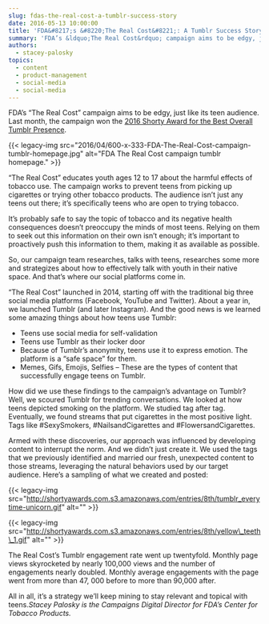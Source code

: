 ```yaml
---
slug: fdas-the-real-cost-a-tumblr-success-story
date: 2016-05-13 10:00:00
title: 'FDA&#8217;s &#8220;The Real Cost&#8221;: A Tumblr Success Story'
summary: 'FDA’s &ldquo;The Real Cost&rdquo; campaign aims to be edgy, just like its teen audience. Last month, the campaign won the 2016 Shorty Award for the Best Overall Tumblr Presence. &ldquo;The Real Cost&rdquo; educates youth ages 12 to 17 about the harmful effects of tobacco use.'
authors:
  - stacey-palosky
topics:
  - content
  - product-management
  - social-media
  - social-media
---
```


FDA’s “The Real Cost” campaign aims to be edgy, just like its teen audience. Last month, the campaign won the [2016 Shorty Award for the Best Overall Tumblr Presence](http://shortyawards.com/8th/the-real-cost-reaching-youth-at-risk-of-experimenting-with-cigarettes).

{{< legacy-img src="2016/04/600-x-333-FDA-The-Real-Cost-campaign-tumblr-homepage.jpg" alt="FDA The Real Cost campaign tumblr homepage." >}}

“The Real Cost” educates youth ages 12 to 17 about the harmful effects of tobacco use. The campaign works to prevent teens from picking up cigarettes or trying other tobacco products. The audience isn’t just any teens out there; it’s specifically teens who are open to trying tobacco.

It’s probably safe to say the topic of tobacco and its negative health consequences doesn’t preoccupy the minds of most teens. Relying on them to seek out this information on their own isn’t enough; it’s important to proactively push this information to them, making it as available as possible.

So, our campaign team researches, talks with teens, researches some more and strategizes about how to effectively talk with youth in their native space. And that’s where our social platforms come in.

“The Real Cost” launched in 2014, starting off with the traditional big three social media platforms (Facebook, YouTube and Twitter). About a year in, we launched Tumblr (and later Instagram).  And the good news is we learned some amazing things about how teens use Tumblr:

  * Teens use social media for self-validation
  * Teens use Tumblr as their locker door
  * Because of Tumblr’s anonymity, teens use it to express emotion. The platform is a “safe space” for them.
  * Memes, Gifs, Emojis, Selfies – These are the types of content that successfully engage teens on Tumblr.

How did we use these findings to the campaign’s advantage on Tumblr? Well, we scoured Tumblr for trending conversations. We looked at how teens depicted smoking on the platform. We studied tag after tag. Eventually, we found streams that put cigarettes in the most positive light. Tags like #SexySmokers, #NailsandCigarettes and #FlowersandCigarettes.

Armed with these discoveries, our approach was influenced by developing content to interrupt the norm. And we didn’t just create it. We used the tags that we previously identified and married our fresh, unexpected content to those streams, leveraging the natural behaviors used by our target audience. Here’s a sampling of what we created and posted:

{{< legacy-img src="http://shortyawards.com.s3.amazonaws.com/entries/8th/tumblr_everytime-unicorn.gif" alt="" >}}

{{< legacy-img src="http://shortyawards.com.s3.amazonaws.com/entries/8th/yellow\_teeth\_1.gif" alt="" >}}

The Real Cost’s Tumblr engagement rate went up twentyfold.  Monthly page views skyrocketed by nearly 100,000 views and the number of engagements nearly doubled. Monthly average engagements with the page went from more than 47, 000 before to more than 90,000 after.

All in all, it’s a strategy we’ll keep mining to stay relevant and topical with teens._Stacey Palosky is the Campaigns Digital Director for FDA’s Center for Tobacco Products._